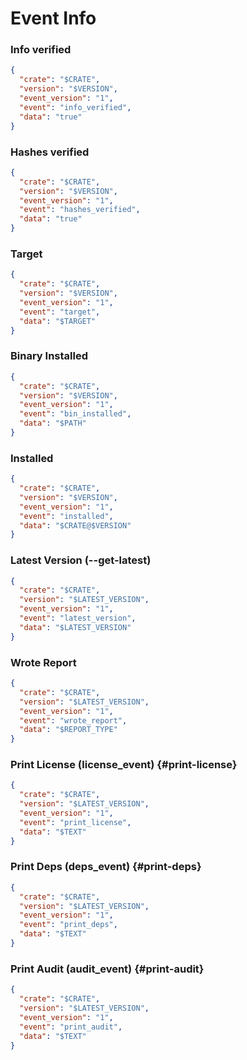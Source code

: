 # Event Info

### Info verified

```json
{
  "crate": "$CRATE",
  "version": "$VERSION",
  "event_version": "1",
  "event": "info_verified",
  "data": "true"
}
```

### Hashes verified

```json
{
  "crate": "$CRATE",
  "version": "$VERSION",
  "event_version": "1",
  "event": "hashes_verified",
  "data": "true"
}
```

### Target

```json
{
  "crate": "$CRATE",
  "version": "$VERSION",
  "event_version": "1",
  "event": "target",
  "data": "$TARGET"
}
```

### Binary Installed

```json
{
  "crate": "$CRATE",
  "version": "$VERSION",
  "event_version": "1",
  "event": "bin_installed",
  "data": "$PATH"
}
```

### Installed

```json
{
  "crate": "$CRATE",
  "version": "$VERSION",
  "event_version": "1",
  "event": "installed",
  "data": "$CRATE@$VERSION"
}
```

### Latest Version (--get-latest)

```json
{
  "crate": "$CRATE",
  "version": "$LATEST_VERSION",
  "event_version": "1",
  "event": "latest_version",
  "data": "$LATEST_VERSION"
}
```

### Wrote Report

```json
{
  "crate": "$CRATE",
  "version": "$LATEST_VERSION",
  "event_version": "1",
  "event": "wrote_report",
  "data": "$REPORT_TYPE"
}
```

### Print License (license_event) {#print-license}

```json
{
  "crate": "$CRATE",
  "version": "$LATEST_VERSION",
  "event_version": "1",
  "event": "print_license",
  "data": "$TEXT"
}
```

### Print Deps (deps_event) {#print-deps}

```json
{
  "crate": "$CRATE",
  "version": "$LATEST_VERSION",
  "event_version": "1",
  "event": "print_deps",
  "data": "$TEXT"
}
```

### Print Audit (audit_event) {#print-audit}

```json
{
  "crate": "$CRATE",
  "version": "$LATEST_VERSION",
  "event_version": "1",
  "event": "print_audit",
  "data": "$TEXT"
}
```
